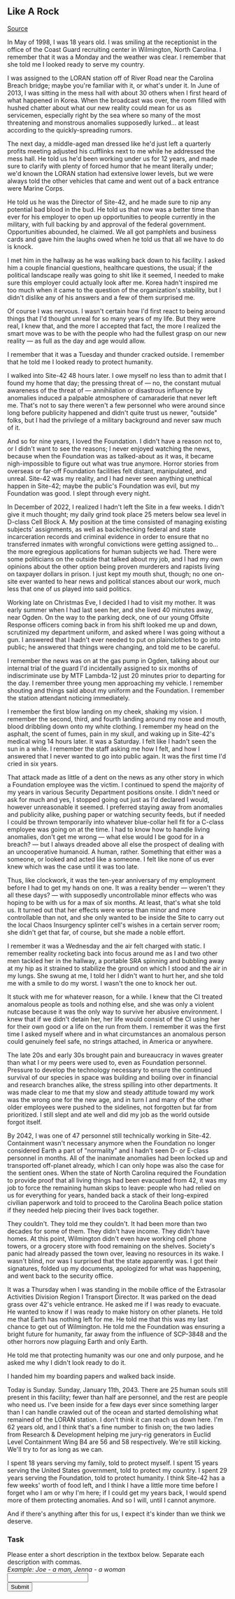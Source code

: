 ## Like A Rock
[Source](http://www.scp-wiki.net/in-memoriam)



In May of 1998, I was 18 years old. I was smiling at the receptionist in the office of the Coast Guard recruiting center in Wilmington, North Carolina. I remember that it was a Monday and the weather was clear. I remember that she told me I looked ready to serve my country.

I was assigned to the LORAN station off of River Road near the Carolina Breach bridge; maybe you're familiar with it, or what's under it. In June of 2013, I was sitting in the mess hall with about 30 others when I first heard of what happened in Korea. When the broadcast was over, the room filled with hushed chatter about what our new reality could mean for us as servicemen, especially right by the sea where so many of the most threatening and monstrous anomalies supposedly lurked… at least according to the quickly-spreading rumors.

The next day, a middle-aged man dressed like he'd just left a quarterly profits meeting adjusted his cufflinks next to me while he addressed the mess hall. He told us he'd been working under us for 12 years, and made sure to clarify with plenty of forced humor that he meant literally under; we'd known the LORAN station had extensive lower levels, but we were always told the other vehicles that came and went out of a back entrance were Marine Corps.

He told us he was the Director of Site-42, and he made sure to nip any potential bad blood in the bud. He told us that now was a better time than ever for his employer to open up opportunities to people currently in the military, with full backing by and approval of the federal government. Opportunities abounded, he claimed. We all got pamphlets and business cards and gave him the laughs owed when he told us that all we have to do is knock.

I met him in the hallway as he was walking back down to his facility. I asked him a couple financial questions, healthcare questions, the usual; if the political landscape really was going to shit like it seemed, I needed to make sure this employer could actually look after me. Korea hadn't inspired me too much when it came to the question of the organization's stability, but I didn't dislike any of his answers and a few of them surprised me.

Of course I was nervous. I wasn't certain how I'd first react to being around things that I'd thought unreal for so many years of my life. But they were real, I knew that, and the more I accepted that fact, the more I realized the smart move was to be with the people who had the fullest grasp on our new reality — as full as the day and age would allow.

I remember that it was a Tuesday and thunder cracked outside. I remember that he told me I looked ready to protect humanity.

I walked into Site-42 48 hours later. I owe myself no less than to admit that I found my home that day; the pressing threat of — no, the constant mutual awareness of the threat of — annihilation or disastrous influence by anomalies induced a palpable atmosphere of camaraderie that never left me. That's not to say there weren't a few personnel who were around since long before publicity happened and didn't quite trust us newer, "outside" folks, but I had the privilege of a military background and never saw much of it.

And so for nine years, I loved the Foundation. I didn't have a reason not to, or I didn't want to see the reasons; I never enjoyed watching the news, because when the Foundation was as talked-about as it was, it became nigh-impossible to figure out what was true anymore. Horror stories from overseas or far-off Foundation facilities felt distant, manipulated, and unreal. Site-42 was my reality, and I had never seen anything unethical happen in Site-42; maybe the public's Foundation was evil, but my Foundation was good. I slept through every night.

In December of 2022, I realized I hadn't left the Site in a few weeks. I didn't give it much thought; my daily grind took place 25 meters below sea level in D-class Cell Block A. My position at the time consisted of managing existing subjects' assignments, as well as backchecking federal and state incarceration records and criminal evidence in order to ensure that no transferred inmates with wrongful convictions were getting assigned to… the more egregious applications for human subjects we had. There were some politicians on the outside that talked about my job, and I had my own opinions about the other option being proven murderers and rapists living on taxpayer dollars in prison. I just kept my mouth shut, though; no one on-site ever wanted to hear news and political stances about our work, much less that one of us played into said politics.

Working late on Christmas Eve, I decided I had to visit my mother. It was early summer when I had last seen her, and she lived 40 minutes away, near Ogden. On the way to the parking deck, one of our young Offsite Response officers coming back in from his shift looked me up and down, scrutinized my department uniform, and asked where I was going without a gun. I answered that I hadn't ever needed to put on plainclothes to go into public; he answered that things were changing, and told me to be careful.

I remember the news was on at the gas pump in Ogden, talking about our internal trial of the guard I'd incidentally assigned to six months of indiscriminate use by MTF Lambda-12 just 20 minutes prior to departing for the day. I remember three young men approaching my vehicle. I remember shouting and things said about my uniform and the Foundation. I remember the station attendant noticing immediately.

I remember the first blow landing on my cheek, shaking my vision. I remember the second, third, and fourth landing around my nose and mouth, blood dribbling down onto my white clothing. I remember my head on the asphalt, the scent of fumes, pain in my skull, and waking up in Site-42's medical wing 14 hours later. It was a Saturday. I felt like I hadn't seen the sun in a while. I remember the staff asking me how I felt, and how I answered that I never wanted to go into public again. It was the first time I'd cried in six years.

That attack made as little of a dent on the news as any other story in which a Foundation employee was the victim. I continued to spend the majority of my years in various Security Department positions onsite. I didn't need or ask for much and yes, I stopped going out just as I'd declared I would, however unreasonable it seemed. I preferred staying away from anomalies and publicity alike, pushing paper or watching security feeds, but if needed I could be thrown temporarily into whatever blue-collar hell fit for a C-class employee was going on at the time. I had to know how to handle living anomalies, don't get me wrong — what else would I be good for in a breach? — but I always dreaded above all else the prospect of dealing with an uncooperative humanoid. A human, rather. Something that either was a someone, or looked and acted like a someone. I felt like none of us ever knew which was the case until it was too late.

Thus, like clockwork, it was the ten-year anniversary of my employment before I had to get my hands on one. It was a reality bender — weren't they all these days? — with supposedly uncontrollable minor effects who was hoping to be with us for a max of six months. At least, that's what she told us. It turned out that her effects were worse than minor and more controllable than not, and she only wanted to be inside the Site to carry out the local Chaos Insurgency splinter cell's wishes in a certain server room; she didn't get that far, of course, but she made a noble effort.

I remember it was a Wednesday and the air felt charged with static. I remember reality rocketing back into focus around me as I and two other men tackled her in the hallway, a portable SRA spinning and bubbling away at my hip as it strained to stabilize the ground on which I stood and the air in my lungs. She swung at me, I told her I didn't want to hurt her, and she told me with a smile to do my worst. I wasn't the one to knock her out.

It stuck with me for whatever reason, for a while. I knew that the CI treated anomalous people as tools and nothing else, and she was only a violent nutcase because it was the only way to survive her abusive environment. I knew that if we didn't detain her, her life would consist of the CI using her for their own good or a life on the run from them. I remember it was the first time I asked myself where and in what circumstances an anomalous person could genuinely feel safe, no strings attached, in America or anywhere.

The late 20s and early 30s brought pain and bureaucracy in waves greater than what I or my peers were used to, even as Foundation personnel. Pressure to develop the technology necessary to ensure the continued survival of our species in space was building and boiling over in financial and research branches alike, the stress spilling into other departments. It was made clear to me that my slow and steady attitude toward my work was the wrong one for the new age, and in turn I and many of the other older employees were pushed to the sidelines, not forgotten but far from prioritized. I still slept and ate well and did my job as the world outside forgot itself.

By 2042, I was one of 47 personnel still technically working in Site-42. Containment wasn't necessary anymore when the Foundation no longer considered Earth a part of "normality" and I hadn't seen D- or E-class personnel in months. All of the inanimate anomalies had been locked up and transported off-planet already, which I can only hope was also the case for the sentient ones. When the state of North Carolina required the Foundation to provide proof that all living things had been evacuated from 42, it was my job to force the remaining human skips to leave: people who had relied on us for everything for years, handed back a stack of their long-expired civilian paperwork and told to proceed to the Carolina Beach police station if they needed help piecing their lives back together.

They couldn't. They told me they couldn't. It had been more than two decades for some of them. They didn't have income. They didn't have homes. At this point, Wilmington didn't even have working cell phone towers, or a grocery store with food remaining on the shelves. Society's panic had already passed the town over, leaving no resources in its wake. I wasn't blind, nor was I surprised that the state apparently was. I got their signatures, folded up my documents, apologized for what was happening, and went back to the security office.

It was a Thursday when I was standing in the mobile office of the Extrasolar Activities Division Region I Transport Director. It was parked on the dead grass over 42's vehicle entrance. He asked me if I was ready to evacuate. He wanted to know if I was ready to make history on other planets. He told me that Earth has nothing left for me. He told me that this was my last chance to get out of Wilmington. He told me the Foundation was ensuring a bright future for humanity, far away from the influence of SCP-3848 and the other horrors now plaguing Earth and only Earth.

He told me that protecting humanity was our one and only purpose, and he asked me why I didn't look ready to do it.

I handed him my boarding papers and walked back inside.

Today is Sunday. Sunday, January 11th, 2043. There are 25 human souls still present in this facility; fewer than half are personnel, and the rest are people who need us. I've been inside for a few days ever since something larger than I can handle crawled out of the ocean and started demolishing what remained of the LORAN station. I don't think it can reach us down here. I'm 62 years old, and I think that's a fine number to finish on; the two ladies from Research & Development helping me jury-rig generators in Euclid Level Containment Wing B4 are 56 and 58 respectively. We're still kicking. We'll try to for as long as we can.

I spent 18 years serving my family, told to protect myself. I spent 15 years serving the United States government, told to protect my country. I spent 29 years serving the Foundation, told to protect humanity. I think Site-42 has a few weeks' worth of food left, and I think I have a little more time before I forget who I am or why I'm here; if I could get my years back, I would spend more of them protecting anomalies. And so I will, until I cannot anymore.

And if there's anything after this for us, I expect it's kinder than we think we deserve.

### Task

Please enter a short description in the textbox below. Separate each description with commas.
<br><i>Example: Joe - a man, Jenna - a woman</i></br>
  <input type="text" id="characters" name="characters"><br>
  <input type="submit" value="Submit">

